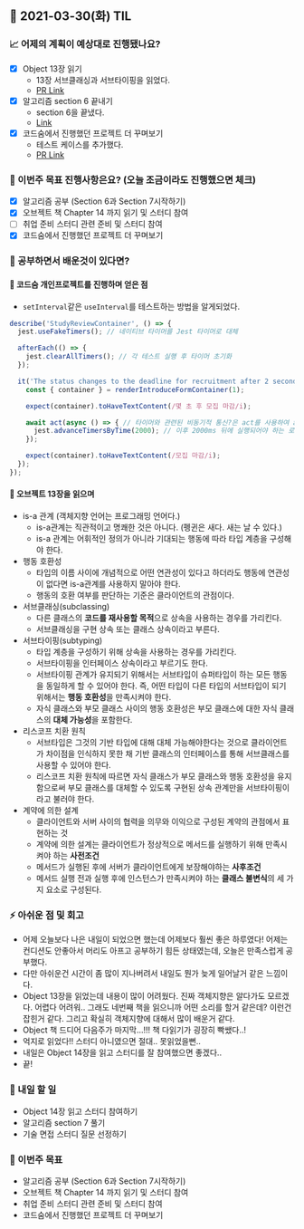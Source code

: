 ## 📆 2021-03-30(화) TIL

### 📈 어제의 계획이 예상대로 진행됐나요?
- [x] Object 13장 읽기
  - 13장 서브클래싱과 서브타이핑을 읽었다.
  - [PR Link](https://github.com/saseungmin/reading_books_record_repository/pull/49)
- [x] 알고리즘 section 6 끝내기
  - section 6을 끝냈다.
  - [Link](https://github.com/saseungmin/daily_coding_dojo/tree/master/inflearn_algorism/section6)
- [x] 코드숨에서 진행했던 프로젝트 더 꾸며보기
  - 테스트 케이스를 추가했다.
  - [PR Link](https://github.com/CodeSoom/ConStu/pull/160)

### 🦄 이번주 목표 진행사항은요? (오늘 조금이라도 진행했으면 체크)
- [x] 알고리즘 공부 (Section 6과 Section 7시작하기)
- [x] 오브젝트 책 Chapter 14 까지 읽기 및 스터디 참여
- [ ] 취업 준비 스터디 관련 준비 및 스터디 참여
- [x] 코드숨에서 진행했던 프로젝트 더 꾸며보기

### 🤔 공부하면서 배운것이 있다면?

#### 🎈 코드숨 개인프로젝트를 진행하며 얻은 점
- `setInterval`같은 `useInterval`를 테스트하는 방법을 알게되었다.

```js
describe('StudyReviewContainer', () => {
  jest.useFakeTimers(); // 네이티브 타이머를 Jest 타이머로 대체

  afterEach(() => {
    jest.clearAllTimers(); // 각 테스트 실행 후 타이머 초기화
  });

  it('The status changes to the deadline for recruitment after 2 seconds.', async () => {
    const { container } = renderIntroduceFormContainer(1);

    expect(container).toHaveTextContent(/몇 초 후 모집 마감/i);

    await act(async () => { // 타이머와 관련된 비동기적 통신?은 act를 사용하여 async await 처리를 해주어야 한다.
      jest.advanceTimersByTime(2000); // 이후 2000ms 뒤에 실행되어야 하는 로직이 실행된다.
    });

    expect(container).toHaveTextContent(/모집 마감/i);
  });
});
```

#### 🎈 오브젝트 13장을 읽으며
- is-a 관계 (객체지향 언어는 프로그래밍 언어다.) 
  - is-a관계는 직관적이고 명쾌한 것은 아니다. (펭귄은 새다. 새는 날 수 있다.) 
  - is-a 관계는 어휘적인 정의가 아니라 기대되는 행동에 따라 타입 계층을 구성해야 한다.
- 행동 호환성
  - 타입의 이름 사이에 개념적으로 어떤 연관성이 있다고 하더라도 행동에 연관성이 없다면 is-a관계를 사용하지 말아야 한다.
  - 행동의 호환 여부를 판단하는 기준은 클라이언트의 관점이다. 
- 서브클래싱(subclassing)
  - 다른 클래스의 **코드를 재사용할 목적**으로 상속을 사용하는 경우를 가리킨다.
  - 서브클래싱을 구현 상속 또는 클래스 상속이라고 부른다.
- 서브타이핑(subtyping)
  - 타입 계층을 구성하기 위해 상속을 사용하는 경우를 가리킨다.
  - 서브타이핑을 인터페이스 상속이라고 부르기도 한다.
  - 서브타이핑 관계가 유지되기 위해서는 서브타입이 슈퍼타입이 하는 모든 행동을 동일하게 할 수 있어야 한다. 즉, 어떤 타입이 다른 타입의 서브타입이 되기 위해서는 **행동 호환성**을 만족시켜야 한다.
  - 자식 클래스와 부모 클래스 사이의 행동 호환성은 부모 클래스에 대한 자식 클래스의 **대체 가능성**을 포함한다.
- 리스코프 치환 원칙
  - 서브타입은 그것의 기반 타입에 대해 대체 가능해야한다는 것으로 클라이언트가 차이점을 인식하지 못한 채 기반 클래스의 인터페이스를 통해 서브클래스를 사용할 수 있어야 한다.
  - 리스코프 치환 원칙에 따르면 자식 클래스가 부모 클래스와 행동 호환성을 유지함으로써 부모 클래스를 대체할 수 있도록 구현된 상속 관계만을 서브타이핑이라고 불러야 한다.
- 계약에 의한 설계
  - 클라이언트와 서버 사이의 협력을 의무와 이익으로 구성된 계약의 관점에서 표현하는 것
  - 계약에 의한 설계는 클라이언트가 정상적으로 메서드를 실행하기 위해 만족시켜야 하는 **사전조건**
  - 메서드가 실행된 후에 서버가 클라이언트에게 보장해야하는 **사후조건**
  - 메서드 실행 전과 실행 후에 인스턴스가 만족시켜야 하는 **클래스 불변식**의 세 가지 요소로 구성된다.


### ⚡ 아쉬운 점 및 회고
- 어제 오늘보다 나은 내일이 되었으면 했는데 어제보다 훨씬 좋은 하루였다! 어제는 컨디션도 안좋아서 머리도 아프고 공부하기 힘든 상태였는데, 오늘은 만족스럽게 공부했다.
- 다만 아쉬운건 시간이 좀 많이 지나버려서 내일도 뭔가 늦게 일어날거 같은 느낌이다.
- Object 13장을 읽었는데 내용이 많이 어려웠다. 진짜 객체지향은 알다가도 모르겠다. 어렵다 어려워.. 그래도 네번째 책을 읽으니까 어떤 소리를 할거 같은데? 이런건 잡힌거 같다. 그리고 확실히 객체지향에 대해서 많이 배운거 같다.
- Object 책 드디어 다음주가 마지막...!!! 책 다읽기가 굉장히 빡쌨다..!
- 억지로 읽었다!! 스터디 아니였으면 절대.. 못읽었을뻔..
- 내일은 Object 14장을 읽고 스터디를 잘 참여했으면 좋겠다..
- 끝!

### 🚀 내일 할 일
- Object 14장 읽고 스터디 참여하기
- 알고리즘 section 7 풀기
- 기술 면접 스터디 질문 선정하기

### 🎯 이번주 목표
- 알고리즘 공부 (Section 6과 Section 7시작하기)
- 오브젝트 책 Chapter 14 까지 읽기 및 스터디 참여
- 취업 준비 스터디 관련 준비 및 스터디 참여
- 코드숨에서 진행했던 프로젝트 더 꾸며보기

